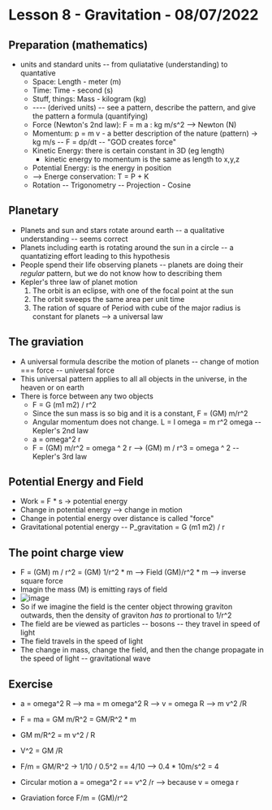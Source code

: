 # Lesson 8 - Gravitation - 08/07/2022

## Preparation (mathematics)
* units and standard units -- from quliatative (understanding) to quantative
    * Space: Length - meter (m)
    * Time:  Time - second  (s)
    * Stuff, things: Mass - kilogram (kg)
    * ---- (derived units) -- see a pattern, describe the pattern, and give the pattern a formula (quantifying)
    * Force (Newton's 2nd law): F = m a : kg m/s^2 --> Newton (N) 
    * Momentum: p = m v - a better description of the nature (pattern)  -> kg m/s -- F = dp/dt -- "GOD creates force"
    * Kinetic Energy: there is certain constant in 3D (eg length)
        * kinetic energy to momentum is the same as length to x,y,z 
    * Potential Energy: is the energy in position
    * --> Energe conservation: T = P + K
    * Rotation -- Trigonometry -- Projection - Cosine
   
## Planetary 
   * Planets and sun and stars rotate around earth -- a qualitative understanding -- seems correct
   * Planets including earth is rotating around the sun in a circle -- a quantatizing effort leading to this hypothesis 
   * People spend their life observing planets -- planets are doing their *regular* pattern, but we do not know how to describing them
   * Kepler's three law of planet motion
        1. The orbit is an eclipse, with one of the focal point at the sun
        2. The orbit sweeps the same area per unit time
        3. The ration of square of Period with cube of the major radius is constant for planets --> a universal law 
   
## The graviation
   * A universal formula describe the motion of planets -- change of motion === force -- universal force
   * This universal pattern applies to all all objects in the universe, in the heaven or on earth
   * There is force between any two objects
       * F = G (m1 m2) / r^2
       * Since the sun mass is so big and it is a constant, F = (GM) m/r^2
       * Angular momentum does not change. L = I omega = m r^2 omega -- Kepler's 2nd law 
       * a = omega^2 r
       * F = (GM) m/r^2 = omega ^ 2 r --> (GM) m / r^3 = omega ^ 2 -- Kepler's 3rd law 
   
## Potential Energy and Field
   * Work = F * s -> potential energy 
   * Change in potential energy --> change in motion
   * Change in potential energy over distance is called "force"
   * Gravitational potential energy -- P_gravitation = G (m1 m2) / r
  
## The point charge view
  * F = (GM) m / r^2 = (GM) 1/r^2 * m  --> Field  (GM)/r^2 * m --> inverse square force
  * Imagin the mass (M) is emitting rays of field
  * ![image](https://user-images.githubusercontent.com/71202720/183298359-181f0c2c-323d-466c-b285-dd38027f0342.png)
  * So if we imagine the field is the center object throwing graviton outwards, then the density of graviton *has to* prortional to 1/r^2
  * The field are be viewed as particles -- bosons -- they travel in speed of light
  * The field travels in the speed of light
  * The change in mass, change the field, and then the change propagate in the speed of light -- gravitational wave
  
## Exercise
* a = omega^2 R --> ma = m omega^2 R  --> v = omega R --> m v^2 /R  
* F = ma  = GM m/R^2 = GM/R^2 * m
* GM m/R^2 = m v^2 / R
* V^2 = GM /R

* F/m = GM/R^2  -> 1/10 / 0.5^2 == 4/10 --> 0.4 * 10m/s^2 = 4

* Circular motion  a = omega^2 r == v^2 /r     --> because v = omega r
* Graviation force F/m = (GM)/r^2

  
   
